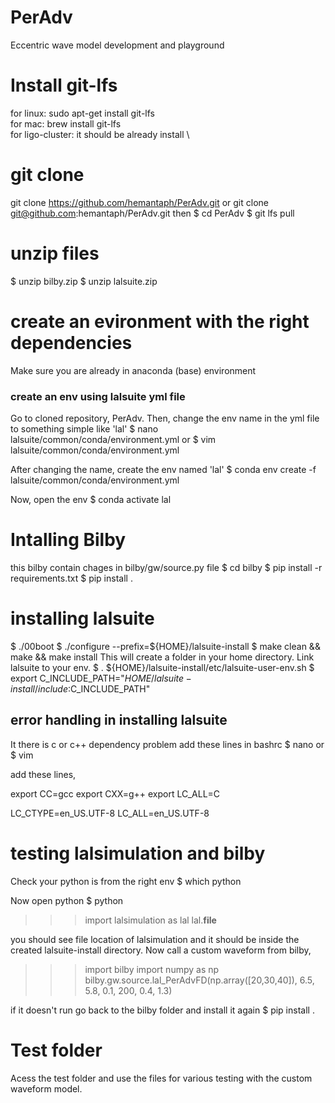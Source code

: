 # PerAdv
Eccentric wave model development and playground

# Install git-lfs
for linux: sudo apt-get install git-lfs \
for mac: brew install git-lfs \
for ligo-cluster: it should be already install \

# git clone 
git clone https://github.com/hemantaph/PerAdv.git
or 
git clone git@github.com:hemantaph/PerAdv.git
then
$ cd PerAdv
$ git lfs pull

# unzip files
$ unzip bilby.zip
$ unzip lalsuite.zip

# create an evironment with the right dependencies
Make sure you are already in anaconda (base) environment
### create an env using lalsuite yml file
Go to cloned repository, PerAdv. Then, change the env name in the yml file to something simple like 'lal' 
$ nano lalsuite/common/conda/environment.yml
or 
$ vim lalsuite/common/conda/environment.yml

After changing the name, create the env named 'lal'
$ conda env create -f lalsuite/common/conda/environment.yml

Now, open the env
$ conda activate lal

# Intalling Bilby
this bilby contain chages in bilby/gw/source.py file
$ cd bilby 
$ pip install -r requirements.txt
$ pip install .

# installing lalsuite
$ ./00boot
$ ./configure --prefix=${HOME}/lalsuite-install 
$ make clean && make && make install
This will create a folder in your home directory. Link lalsuite to your env.
$ . ${HOME}/lalsuite-install/etc/lalsuite-user-env.sh
$ export C_INCLUDE_PATH="${HOME}/lalsuite-install/include:$C_INCLUDE_PATH"

## error handling in installing lalsuite
It there is c or c++ dependency problem add these lines in bashrc
$ nano 
or 
$ vim 

add these lines,

export CC=gcc
export CXX=g++
export LC_ALL=C

LC_CTYPE=en_US.UTF-8
LC_ALL=en_US.UTF-8

# testing lalsimulation and bilby
Check your python is from the right env
$ which python

Now open python 
$ python
>>> import lalsimulation as lal
>>> lal.__file__

you should see file location of lalsimulation and it should be inside the created lalsuite-install directory.
Now call a custom waveform from bilby, 
>>> import bilby
>>> import numpy as np
>>> bilby.gw.source.lal_PerAdvFD(np.array([20,30,40]), 6.5, 5.8, 0.1, 200, 0.4, 1.3)

if it doesn't run go back to the bilby folder and install it again
$ pip install .

# Test folder
Acess the test folder and use the files for various testing with the custom waveform model.



